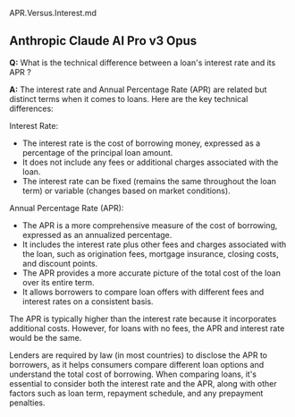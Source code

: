 APR.Versus.Interest.md

## Anthropic Claude AI Pro v3 Opus

**Q:** What is the technical difference between a loan's interest rate and its APR ?​​​​​​​​​​​​​​​​

**A:** The interest rate and Annual Percentage Rate (APR) are related but distinct terms when it comes to loans. Here are the key technical differences:

Interest Rate:
- The interest rate is the cost of borrowing money, expressed as a percentage of the principal loan amount.
- It does not include any fees or additional charges associated with the loan.
- The interest rate can be fixed (remains the same throughout the loan term) or variable (changes based on market conditions).

Annual Percentage Rate (APR):
- The APR is a more comprehensive measure of the cost of borrowing, expressed as an annualized percentage.
- It includes the interest rate plus other fees and charges associated with the loan, such as origination fees, mortgage insurance, closing costs, and discount points.
- The APR provides a more accurate picture of the total cost of the loan over its entire term.
- It allows borrowers to compare loan offers with different fees and interest rates on a consistent basis.

The APR is typically higher than the interest rate because it incorporates additional costs. However, for loans with no fees, the APR and interest rate would be the same.

Lenders are required by law (in most countries) to disclose the APR to borrowers, as it helps consumers compare different loan options and understand the total cost of borrowing. When comparing loans, it's essential to consider both the interest rate and the APR, along with other factors such as loan term, repayment schedule, and any prepayment penalties.​​​​​​​​​​​​​​​​
